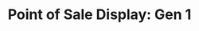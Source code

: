 ---
layout: project
permalink: /five_stars__point_of_sale_display_gen1/
title: "Point of Sale Display: Gen 1"
client: "Fivestars"
year: 2018
sector: "Consumer electronics, point of sale"
link: "https://www.fivestars.com/"
description: "Point of Sale Display for collecting user data and offering repeat-visit loyalty rewards."
brief: "Keydesign supported Fivestars, a startup offering loyalty and payment services to small businesses, by designing three generations of POS products as their user base increased, ultimately leading to their acquisition by SumUp. For this first product, they asked for a simple and low cost solution to trial the market."
solution: "We assisted Fivestars in creating and developing their first ever hardware product: a tablet enclosure that allowed easier customer input at point-of-sale, with a distinct Fiverstars visual identity. Our top priority was ensuring the intuitiveness and ergonomic design of the product, as it is frequently used by many people, often for the first time, emphasizing a seamless and user-friendly experience. The success of this first-generation product relied heavily on its serviceability and affordability. The product's maintenance-friendly design consists of just two easily disassembled parts."
services:
- "design research"
- "branding and identity" 
- "ideation"
- "user-centered design"
- "ergonomics" 
- "prototyping"
- "3D CAD modeling, surfacing"
- "color, material, finish selection (CMF)"
- "design documentation (tech pack)"
- "collaboration with engineers and developers"
main_image: "/assets/images/projects/five_stars__point_of_sale_display_gen1/h_w_Point of Sale Display gen1 .jpg"
images:
 - "/assets/images/projects/five_stars__point_of_sale_display_gen1/p_w_Point of Sale Display gen1_01.jpg"
 - "/assets/images/projects/five_stars__point_of_sale_display_gen1/p_w_Point of Sale Display gen1_02 .jpg"
---